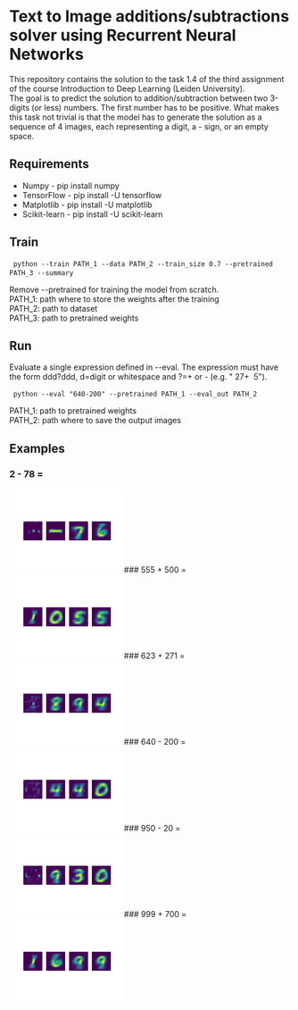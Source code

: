 # Text to Image additions/subtractions solver using Recurrent Neural Networks

This repository contains the solution to the task 1.4 of the third assignment of the course Introduction to Deep Learning (Leiden University).  
The goal is to predict the solution to addition/subtraction between two 3-digits (or less) numbers. The first number has to be positive. What makes this task not trivial is that the model has to generate the solution as a sequence of 4 images, each representing a digit, a - sign, or an empty space.

## Requirements
<ul>
  <li>Numpy - pip install numpy</li>
  <li>TensorFlow - pip install -U tensorflow</li>
  <li>Matplotlib - pip install -U matplotlib</li>
  <li>Scikit-learn - pip install -U scikit-learn</li>
</ul>

## Train
```
 python --train PATH_1 --data PATH_2 --train_size 0.7 --pretrained PATH_3 --summary
```
Remove --pretrained for training the model from scratch.  
PATH_1: path where to store the weights after the training  
PATH_2: path to dataset  
PATH_3: path to pretrained weights  

## Run
Evaluate a single expression defined in --eval. The expression must have the form ddd?ddd, d=digit or whitespace and ?=+ or - (e.g. " 27+ &nbsp;5").  
```
 python --eval "640-200" --pretrained PATH_1 --eval_out PATH_2
```
PATH_1: path to pretrained weights  
PATH_2: path where to save the output images

## Examples
### 2 - 78 =
<img src="https://github.com/riccardomajellaro/Text2Image_AddSubSolver/blob/main/output/2-78.png" width="40%" />
### 555 + 500 =
<img src="https://github.com/riccardomajellaro/Text2Image_AddSubSolver/blob/main/output/555%2B500.png" width="40%" />
### 623 + 271 =
<img src="https://github.com/riccardomajellaro/Text2Image_AddSubSolver/blob/main/output/623%2B271.png" width="40%" />
### 640 - 200 =
<img src="https://github.com/riccardomajellaro/Text2Image_AddSubSolver/blob/main/output/640-200.png" width="40%" />
### 950 - 20 =
<img src="https://github.com/riccardomajellaro/Text2Image_AddSubSolver/blob/main/output/950-20.png" width="40%" />
### 999 + 700 =
<img src="https://github.com/riccardomajellaro/Text2Image_AddSubSolver/blob/main/output/999%2B700.png" width="40%" />
